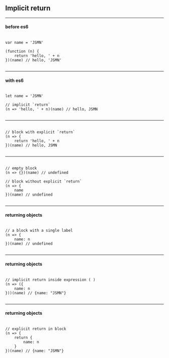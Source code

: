 ## Implicit return

---

#### before es6
<pre class="code-lg">
  <code class="lang-js">
var name = 'JSMN'

(function (n) {
	return 'hello, ' + n
})(name) // hello, 'JSMN'
  </code>
</pre>

---

#### with es6
<pre class="code-lg">
  <code class="lang-js">
let name = 'JSMN'

// implicit `return`
(n => 'hello, ' + n)(name) // hello, JSMN
  </code>
</pre>

---

<pre class="code-lg">
  <code class="lang-js">
// block with explicit `return`
(n => {
	return 'hello, ' + n
})(name) // hello, JSMN
  </code>
</pre>

---

<pre class="code-lg">
  <code class="lang-js">
// empty block
(n => {})(name) // undefined

// block without explicit `return`
(n => {
	name
})(name) // undefined
  </code>
</pre>

---

#### returning objects

<pre class="code-lg">
  <code class="lang-js">
// a block with a single label
(n => {
	name: n
})(name) // undefined
  </code>
</pre>

---

#### returning objects

<pre class="code-lg">
  <code class="lang-js">
// implicit return inside expression ( )
(n => ({
	name: n
}))(name) // {name: "JSMN"}
  </code>
</pre>

---

#### returning objects

<pre class="code-lg">
  <code class="lang-js">
// explicit return in block
(n => {
	return {
		name: n
	}
})(name) // {name: "JSMN"}
  </code>
</pre>